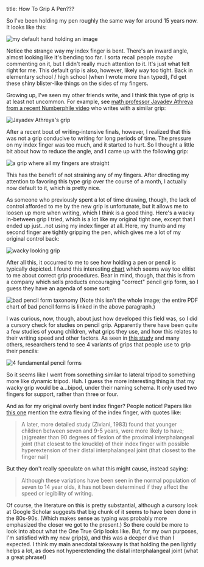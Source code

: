 title: How To Grip A Pen???

So I've been holding my pen roughly the same way for around 15 years now. It looks like this:

![my default hand holding an image](../images/handwrite-1.jpg)

Notice the strange way my index finger is bent. There's an inward angle, almost looking like it's bending too far. I sorta recall people _maybe_ commenting on it, but I didn't really much attention to it. It's just what felt right for me. This default grip is also, however, likely way too tight. Back in elementary school / high school (when I wrote more than typed), I'd get these shiny blister-like things on the sides of my fingers.

Growing up, I've seen my other friends write, and I think this type of grip is at least not uncommon. For example, see [math professor Jayadev Athreya from a recent Numberphile video](https://youtu.be/G9_l8QASobI?t=423) who writes with a similar grip:

![Jayadev Athreya's grip](../images/handwrite-numberphile.jpg)

After a recent bout of writing-intensive finals, however, I realized that this was not a grip conducive to writing for long periods of time. The pressure on my index finger was too much, and it started to hurt. So I thought a little bit about how to reduce the angle, and I came up with the following grip:

![a grip where all my fingers are straight](../images/handwrite-2.jpg)

This has the benefit of not straining any of my fingers. After directing my attention to favoring this type grip over the course of a month, I actually now default to it, which is pretty nice. 

As someone who previously spent a lot of time drawing, though, the lack of control afforded to me by the new grip is unfortunate, but it allows me to loosen up more when writing, which I think is a good thing. Here's a wacky in-between grip I tried, which is a lot like my original tight one, except that I ended up just...not using my index finger at all. Here, my thumb and my second finger are tightly gripping the pen, which gives me a lot of my original control back:

![wacky looking grip](../images/handwrite-3.jpg)

After all this, it occurred to me to see how holding a pen or pencil is typically depicted. I found this interesting [chart](https://cdn.shptrn.com/media/mfg/324/media_document/8415/GripChart.pdf?1386200620) which seems way too elitist to me about correct grip procedures. Bear in mind, though, that this is from a company which sells products encouraging "correct" pencil grip form, so I guess they have an agenda of some sort:

![bad pencil form taxonomy](../images/handwrite-bad.jpg)
(Note this isn't the whole image; the entire PDF chart of bad pencil forms is linked in the above paragraph.)

I was curious, now, though, about just how developed this field was, so I did a cursory check for studies on pencil grip. Apparently there have been quite a few studies of young children, what grips they use, and how this relates to their writing speed and other factors. As seen in [this study](../docs/handwrite-in-people.pdf) and many others, researchers tend to see 4 variants of grips that people use to grip their pencils:

![4 fundamental pencil forms](../images/handwrite-types.jpg)

So it seems like I went from something similar to lateral tripod to something more like dynamic tripod. Huh. I guess the more interesting thing is that my wacky grip would be a...bipod, under their naming schema. It only used two fingers for support, rather than three or four.

And as for my original overly bent index finger? People notice! Papers like [this one](../docs/pencil-grip-effect.pdf) mention the extra flexing of the index finger, with quotes like:

> A later,  more detailed  study (Ziviani,  1983) found that  younger  children  between  seven  and  9-5  years,  were  more  likely  to  have; (a)greater than  90 degrees of flexion of the proximal interphalangeal joint  (that  closest to  the  knuckle)  of  their  index  finger  with  possible  hyperextension  of  their  distal interphalangeal joint  (that  closest  to the finger nail)

But they don't really speculate on what this might cause, instead saying:

> Although  these  variations  have  been  seen  in  the  normal  population  of seven to  14 year  olds, it has not been  determined if they  affect  the  speed or legibility of writing.

Of course, the literature on this is pretty substantial, although a cursory look at Google Scholar suggests that big chunk of it seems to have been done in the 80s-90s. (Which makes sense as typing was probably more emphasized the closer we got to the present.) So there could be more to look into about what the One True Grip looks like. But, for my own purposes, I'm satisfied with my new grip(s), and this was a deeper dive than I expected. I think my main anecdotal takeaway is that holding the pen lightly helps a lot, as does not hyperextending the distal interphalangeal joint (what a great phrase!)